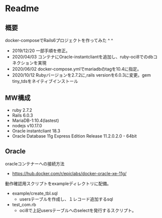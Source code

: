 # Readme

## 概要

docker-composeでRails6プロジェクトを作ってみた ^ ^

- 2019/12/20 一部手順を修正。
- 2020/04/03 コンテナにOracle-instantcliantを追加し、ruby-oci8でのdbコネクションを実現
- 2020/06/02 docker-compose.ymlでmariadbのtagを10.4に指定。
- 2020/10/12 Rubyバージョンを2.7.2に,rails versionを6.0.3に変更。gem tiny_tdsをネイティブインストール


## MW構成

- ruby 2.7.2
- Rails 6.0.3
- MariaDB-1:10.4(lastest)
- nodejs v10.17.0
- Oracle instantcliant 18.3
- Oracle Database 11g Express Edition Release 11.2.0.2.0 - 64bit

## Oracle

oracleコンテナーへの接続方法
- https://hub.docker.com/r/epiclabs/docker-oracle-xe-11g/

動作確認用スクリプトをexampleディレクトリに配備。
- example/create_tbl.sql
  - usersテーブルを作成し、１レコード追加するsql
- test_com.rb
  - oci8で上記usersテーブルへのselectを発行するスクリプト。


